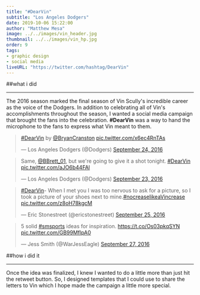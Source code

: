 ```yaml
---
title: "#DearVin"
subtitle: "Los Angeles Dodgers"
date: 2019-10-06 15:22:00
author: "Matthew Mesa"
image: ../../images/vin_header.jpg
thumbnail: ../../images/vin_hp.jpg
order: 9
tags:
- graphic design
- social media
liveURL: "https://twitter.com/hashtag/DearVin"
---
```


##what i did

***

The 2016 season marked the final season of Vin Scully's incredible career as the voice of the Dodgers. In addition to celebrating all of Vin's accomplishments throughout the season, I wanted a social media campaign that brought the fans into the celebration. **#DearVin** was a way to hand the microphone to the fans to express what Vin meant to them.

<blockquote class="twitter-tweet"><p lang="und" dir="ltr"><a href="https://twitter.com/hashtag/DearVin?src=hash&amp;ref_src=twsrc%5Etfw">#DearVin</a> by <a href="https://twitter.com/BryanCranston?ref_src=twsrc%5Etfw">@BryanCranston</a> <a href="https://t.co/x6ec4RnTAs">pic.twitter.com/x6ec4RnTAs</a></p>&mdash; Los Angeles Dodgers (@Dodgers) <a href="https://twitter.com/Dodgers/status/779802385237409792?ref_src=twsrc%5Etfw">September 24, 2016</a></blockquote>

<blockquote class="twitter-tweet"><p lang="en" dir="ltr">Same, <a href="https://twitter.com/BBrett_01?ref_src=twsrc%5Etfw">@BBrett_01</a>, but we&#39;re going to give it a shot tonight. <a href="https://twitter.com/hashtag/DearVin?src=hash&amp;ref_src=twsrc%5Etfw">#DearVin</a> <a href="https://t.co/aJO6b44FAl">pic.twitter.com/aJO6b44FAl</a></p>&mdash; Los Angeles Dodgers (@Dodgers) <a href="https://twitter.com/Dodgers/status/779391201686323200?ref_src=twsrc%5Etfw">September 23, 2016</a></blockquote>

<blockquote class="twitter-tweet"><p lang="en" dir="ltr"><a href="https://twitter.com/hashtag/DearVin?src=hash&amp;ref_src=twsrc%5Etfw">#DearVin</a>- When I met you I was too nervous to ask for a picture, so I took a picture of your shoes next to mine.<a href="https://twitter.com/hashtag/nocreaselikeaVincrease?src=hash&amp;ref_src=twsrc%5Etfw">#nocreaselikeaVincrease</a> <a href="https://t.co/z8oH78kgcM">pic.twitter.com/z8oH78kgcM</a></p>&mdash; Eric Stonestreet (@ericstonestreet) <a href="https://twitter.com/ericstonestreet/status/779884806452588545?ref_src=twsrc%5Etfw">September 25, 2016</a></blockquote>

<blockquote class="twitter-tweet"><p lang="en" dir="ltr">5 solid <a href="https://twitter.com/hashtag/smsports?src=hash&amp;ref_src=twsrc%5Etfw">#smsports</a> ideas for inspiration. <a href="https://t.co/Os03pkqSYN">https://t.co/Os03pkqSYN</a> <a href="https://t.co/GB99MflpA0">pic.twitter.com/GB99MflpA0</a></p>&mdash; Jess Smith (@WarJessEagle) <a href="https://twitter.com/WarJessEagle/status/780773395323432960?ref_src=twsrc%5Etfw">September 27, 2016</a></blockquote>

##how i did it

***

Once the idea was finalized, I knew I wanted to do a little more than just hit the retweet button. So, I designed templates that I could use to share the letters to Vin which I hope made the campaign a little more special.


